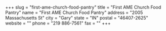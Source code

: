 +++
slug = "first-ame-church-food-pantry"
title = "First AME Church Food Pantry"
name = "First AME Church Food Pantry"
address = "2005 Massachusetts St"
city = "Gary"
state = "IN"
postal = "46407-2625"
website = ""
phone = "219 886-7561"
fax = ""
+++
